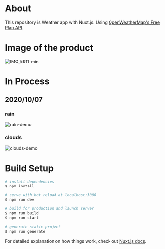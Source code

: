 # About
This repository is Weather app with Nuxt.js.
Using [OpenWeatherMap's Free Plan API](https://openweathermap.org/).

# Image of the product

![IMG_5911-min](https://user-images.githubusercontent.com/51960141/93223848-75708c80-f7ab-11ea-96d9-ddd3ccd97aa0.png)

# In Process

## 2020/10/07
### rain
![rain-demo](https://user-images.githubusercontent.com/51960141/95017708-ef52b200-0695-11eb-8412-86fcf74f71b0.gif)

### clouds
![clouds-demo](https://user-images.githubusercontent.com/51960141/95341054-d72a9f00-08f0-11eb-824d-d3f6d05933e2.gif)

# Build Setup

```bash
# install dependencies
$ npm install

# serve with hot reload at localhost:3000
$ npm run dev

# build for production and launch server
$ npm run build
$ npm run start

# generate static project
$ npm run generate
```

For detailed explanation on how things work, check out [Nuxt.js docs](https://nuxtjs.org).
